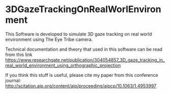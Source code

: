 # 3DGazeTrackingOnRealWorlEnvironment

This Software is developed to simulate 3D gaze tracking on real world environment using The Eye Tribe camera. 

Technical documentation and theory that used in this software can be read from this link
https://www.researchgate.net/publication/304054857_3D_gaze_tracking_in_real_world_environment_using_orthographic_projection

If you think this stuff is useful, please cite my paper from this conference journal: http://scitation.aip.org/content/aip/proceeding/aipcp/10.1063/1.4953997
